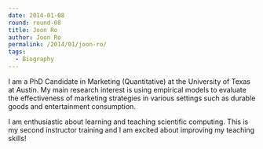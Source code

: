 ```yaml
---
date: 2014-01-08
round: round-08
title: Joon Ro
author: Joon Ro
permalink: /2014/01/joon-ro/
tags:
  - Biography
---
```

I am a PhD Candidate in Marketing (Quantitative) at the University of Texas at Austin. My main research interest is using empirical models to evaluate the effectiveness of marketing strategies in various settings such as durable goods and entertainment consumption.

I am enthusiastic about learning and teaching scientific computing. This is my second instructor training and I am excited about improving my teaching skills!

&nbsp;
